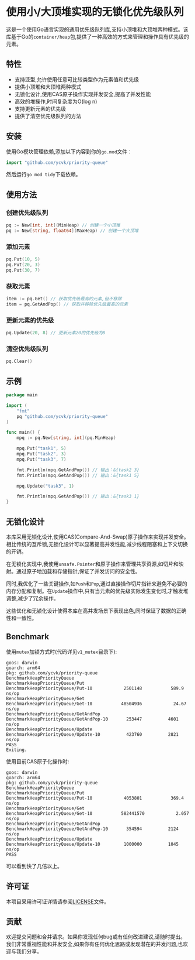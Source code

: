 # 使用小/大顶堆实现的无锁化优先级队列

这是一个使用Go语言实现的通用优先级队列库,支持小顶堆和大顶堆两种模式。该库基于Go的`container/heap`包,提供了一种高效的方式来管理和操作具有优先级的元素。

## 特性

- 支持泛型,允许使用任意可比较类型作为元素值和优先级
- 提供小顶堆和大顶堆两种模式
- 无锁化设计,使用CAS原子操作实现并发安全,提高了并发性能
- 高效的堆操作,时间复杂度为O(log n)
- 支持更新元素的优先级
- 提供了清空优先级队列的方法

## 安装

使用Go模块管理依赖,添加以下内容到你的`go.mod`文件：

```go
import "github.com/ycvk/priority-queue"
```

然后运行`go mod tidy`下载依赖。

## 使用方法

### 创建优先级队列

```go
pq := New[int, int](MinHeap) // 创建一个小顶堆
pq := New[string, float64](MaxHeap) // 创建一个大顶堆
```

### 添加元素

```go
pq.Put(10, 5)
pq.Put(20, 3)
pq.Put(30, 7)
```

### 获取元素

```go
item := pq.Get() // 获取优先级最高的元素,但不移除
item = pq.GetAndPop() // 获取并移除优先级最高的元素
```

### 更新元素的优先级

```go
pq.Update(20, 8) // 更新元素20的优先级为8
```

### 清空优先级队列

```go
pq.Clear()
```

## 示例

```go
package main

import (
    "fmt"
    pq "github.com/ycvk/priority-queue"
)

func main() {
    mpq := pq.New[string, int](pq.MinHeap)

    mpq.Put("task1", 5)
    mpq.Put("task2", 3)
    mpq.Put("task3", 7)

    fmt.Println(mpq.GetAndPop()) // 输出：&{task2 3}
    fmt.Println(mpq.GetAndPop()) // 输出：&{task1 5}

    mpq.Update("task3", 1)

    fmt.Println(mpq.GetAndPop()) // 输出：&{task3 1}
}
```

## 无锁化设计

本库采用无锁化设计,使用CAS(Compare-And-Swap)原子操作来实现并发安全。相比传统的互斥锁,无锁化设计可以显著提高并发性能,减少线程阻塞和上下文切换的开销。

在无锁化实现中,我使用`unsafe.Pointer`和原子操作来管理共享资源,如切片和映射。通过原子地加载和存储指针,保证了并发访问的安全性。

同时,我优化了一些关键操作,如`Push`和`Pop`,通过直接操作切片指针来避免不必要的内存分配和复制。在`Update`操作中,只有当元素的优先级实际发生变化时,才触发堆调整,减少了冗余操作。

这些优化和无锁化设计使得本库在高并发场景下表现出色,同时保证了数据的正确性和一致性。

## Benchmark
使用`mutex`加锁方式时(代码详见`v1_mutex`目录下):
```
goos: darwin
goarch: arm64
pkg: github.com/ycvk/priority-queue
BenchmarkHeapPriorityQueue
BenchmarkHeapPriorityQueue/Put
BenchmarkHeapPriorityQueue/Put-10         	 2501148	       589.9 ns/op
BenchmarkHeapPriorityQueue/Get
BenchmarkHeapPriorityQueue/Get-10         	48504936	        24.67 ns/op
BenchmarkHeapPriorityQueue/GetAndPop
BenchmarkHeapPriorityQueue/GetAndPop-10   	  253447	      4601 ns/op
BenchmarkHeapPriorityQueue/Update
BenchmarkHeapPriorityQueue/Update-10      	  423760	      2821 ns/op
PASS
Exiting.
```
使用目前CAS原子化操作时:
```
goos: darwin
goarch: arm64
pkg: github.com/ycvk/priority-queue
BenchmarkHeapPriorityQueue
BenchmarkHeapPriorityQueue/Put
BenchmarkHeapPriorityQueue/Put-10         	 4053801	       369.4 ns/op
BenchmarkHeapPriorityQueue/Get
BenchmarkHeapPriorityQueue/Get-10         	582441570	         2.057 ns/op
BenchmarkHeapPriorityQueue/GetAndPop
BenchmarkHeapPriorityQueue/GetAndPop-10   	  354594	      2124 ns/op
BenchmarkHeapPriorityQueue/Update
BenchmarkHeapPriorityQueue/Update-10      	 1000000	      1045 ns/op
PASS
```

可以看到快了几倍以上。
## 许可证

本项目采用许可证详情请参阅[LICENSE](https://github.com/ycvk/priority-queue/blob/main/LICENSE)文件。

## 贡献

欢迎提交问题和合并请求。如果你发现任何bug或有任何改进建议,请随时提出。我们非常重视性能和并发安全,如果你有任何优化思路或发现潜在的并发问题,也欢迎与我们分享。
